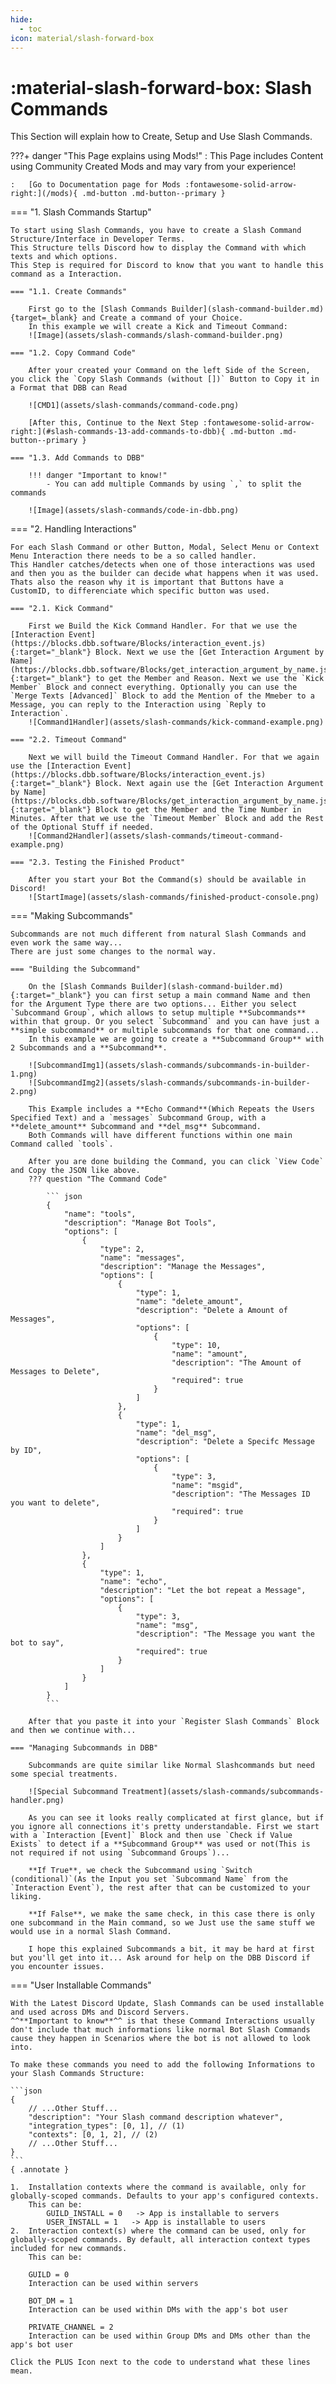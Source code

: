 ```yaml
---
hide:
  - toc
icon: material/slash-forward-box
---
```


# :material-slash-forward-box: Slash Commands
This Section will explain how to Create, Setup and Use Slash Commands.

???+ danger "This Page explains using Mods!"
    :   This Page includes Content using Community Created Mods and may vary from your experience!

    :   [Go to Documentation page for Mods :fontawesome-solid-arrow-right:](/mods){ .md-button .md-button--primary }

=== "1. Slash Commands Startup"  

    To start using Slash Commands, you have to create a Slash Command Structure/Interface in Developer Terms.  
    This Structure tells Discord how to display the Command with which texts and which options.  
    This Step is required for Discord to know that you want to handle this command as a Interaction.

    === "1.1. Create Commands"

        First go to the [Slash Commands Builder](slash-command-builder.md){target=_blank} and Create a command of your Choice.  
        In this example we will create a Kick and Timeout Command:  
        ![Image](assets/slash-commands/slash-command-builder.png)

    === "1.2. Copy Command Code"

        After your created your Command on the left Side of the Screen, you click the `Copy Slash Commands (without [])` Button to Copy it in a Format that DBB can Read  
          
        ![CMD1](assets/slash-commands/command-code.png)  

        [After this, Continue to the Next Step :fontawesome-solid-arrow-right:](#slash-commands-13-add-commands-to-dbb){ .md-button .md-button--primary }

    === "1.3. Add Commands to DBB"

        !!! danger "Important to know!"
            - You can add multiple Commands by using `,` to split the commands

        ![Image](assets/slash-commands/code-in-dbb.png)

=== "2. Handling Interactions"

    For each Slash Command or other Button, Modal, Select Menu or Context Menu Interaction there needs to be a so called handler.  
    This Handler catches/detects when one of those interactions was used and then you as the builder can decide what happens when it was used.  
    Thats also the reason why it is important that Buttons have a CustomID, to differenciate which specific button was used.  

    === "2.1. Kick Command"

        First we Build the Kick Command Handler. For that we use the [Interaction Event](https://blocks.dbb.software/Blocks/interaction_event.js){:target="_blank"} Block. Next we use the [Get Interaction Argument by Name](https://blocks.dbb.software/Blocks/get_interaction_argument_by_name.js){:target="_blank"} to get the Member and Reason. Next we use the `Kick Member` Block and connect everything. Optionally you can use the `Merge Texts [Advanced]` Block to add the Mention of the Mmeber to a Message, you can reply to the Interaction using `Reply to Interaction`.  
        ![Command1Handler](assets/slash-commands/kick-command-example.png)

    === "2.2. Timeout Command"

        Next we will build the Timeout Command Handler. For that we again use the [Interaction Event](https://blocks.dbb.software/Blocks/interaction_event.js){:target="_blank"} Block. Next again use the [Get Interaction Argument by Name](https://blocks.dbb.software/Blocks/get_interaction_argument_by_name.js){:target="_blank"} Block to get the Member and the Time Number in Minutes. After that we use the `Timeout Member` Block and add the Rest of the Optional Stuff if needed.  
        ![Command2Handler](assets/slash-commands/timeout-command-example.png)

    === "2.3. Testing the Finished Product"

        After you start your Bot the Command(s) should be available in Discord!  
        ![StartImage](assets/slash-commands/finished-product-console.png)

=== "Making Subcommands"

    Subcommands are not much different from natural Slash Commands and even work the same way...  
    There are just some changes to the normal way.  

    === "Building the Subcommand"

        On the [Slash Commands Builder](slash-command-builder.md){:target="_blank"} you can first setup a main command Name and then for the Argument Type there are two options... Either you select `Subcommand Group`, which allows to setup multiple **Subcommands** within that group. Or you select `Subcommand` and you can have just a **simple subcommand** or multiple subcommands for that one command...  
        In this example we are going to create a **Subcommand Group** with 2 Subcommands and a **Subcommand**.

        ![SubcommandImg1](assets/slash-commands/subcommands-in-builder-1.png)  
        ![SubcommandImg2](assets/slash-commands/subcommands-in-builder-2.png)  

        This Example includes a **Echo Command**(Which Repeats the Users Specified Text) and a `messages` Subcommand Group, with a **delete_amount** Subcommand and **del_msg** Subcommand.  
        Both Commands will have different functions within one main Command called `tools`.  

        After you are done building the Command, you can click `View Code` and Copy the JSON like above.  
        ??? question "The Command Code"

            ``` json
            {
                "name": "tools",
                "description": "Manage Bot Tools",
                "options": [
                    {
                        "type": 2,
                        "name": "messages",
                        "description": "Manage the Messages",
                        "options": [
                            {
                                "type": 1,
                                "name": "delete_amount",
                                "description": "Delete a Amount of Messages",
                                "options": [
                                    {
                                        "type": 10,
                                        "name": "amount",
                                        "description": "The Amount of Messages to Delete",
                                        "required": true
                                    }
                                ]
                            },
                            {
                                "type": 1,
                                "name": "del_msg",
                                "description": "Delete a Specifc Message by ID",
                                "options": [
                                    {
                                        "type": 3,
                                        "name": "msgid",
                                        "description": "The Messages ID you want to delete",
                                        "required": true
                                    }
                                ]
                            }
                        ]
                    },
                    {
                        "type": 1,
                        "name": "echo",
                        "description": "Let the bot repeat a Message",
                        "options": [
                            {
                                "type": 3,
                                "name": "msg",
                                "description": "The Message you want the bot to say",
                                "required": true
                            }
                        ]
                    }
                ]
            }
            ```

        After that you paste it into your `Register Slash Commands` Block and then we continue with...

    === "Managing Subcommands in DBB"

        Subcommands are quite similar like Normal Slashcommands but need some special treatments.

        ![Special Subcommand Treatment](assets/slash-commands/subcommands-handler.png)

        As you can see it looks really complicated at first glance, but if you ignore all connections it's pretty understandable. First we start with a `Interaction [Event]` Block and then use `Check if Value Exists` to detect if a **Subcommand Group** was used or not(This is not required if not using `Subcommand Groups`)... 

        **If True**, we check the Subcommand using `Switch (conditional)`(As the Input you set `Subcommand Name` from the `Interaction Event`), the rest after that can be customized to your liking.

        **If False**, we make the same check, in this case there is only one subcommand in the Main command, so we Just use the same stuff we would use in a normal Slash Command.

        I hope this explained Subcommands a bit, it may be hard at first but you'll get into it... Ask around for help on the DBB Discord if you encounter issues.

=== "User Installable Commands"

    With the Latest Discord Update, Slash Commands can be used installable and used across DMs and Discord Servers.  
    ^^**Important to know**^^ is that these Command Interactions usually don't include that much informations like normal Bot Slash Commands cause they happen in Scenarios where the bot is not allowed to look into.

    To make these commands you need to add the following Informations to your Slash Commands Structure:

    ```json
    {
        // ...Other Stuff...
        "description": "Your Slash command description whatever",
        "integration_types": [0, 1], // (1)
        "contexts": [0, 1, 2], // (2)
        // ...Other Stuff...
    }
    ```
    { .annotate }

    1.  Installation contexts where the command is available, only for globally-scoped commands. Defaults to your app's configured contexts.  
        This can be:  
            GUILD_INSTALL = 0   -> App is installable to servers  
            USER_INSTALL = 1   -> App is installable to users  
    2.  Interaction context(s) where the command can be used, only for globally-scoped commands. By default, all interaction context types included for new commands.  
        This can be:  

        GUILD = 0  
        Interaction can be used within servers  

        BOT_DM = 1  
        Interaction can be used within DMs with the app's bot user  

        PRIVATE_CHANNEL = 2  
        Interaction can be used within Group DMs and DMs other than the app's bot user  

    Click the PLUS Icon next to the code to understand what these lines mean.